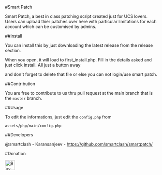 #Smart Patch

Smart Patch, a best in class patching script created just for UCS lovers. Users can upload thier patches over here with particular limitations for each account which can be customised by admins.

##Install

You can install this by just downloading the latest release from the release section.

When you open, it will load to first_install.php. Fill in the details asked and just click install. All just a button away

and don't forget to delete that file or else you can not login/use smart patch.

##Contribution 

You are free to contribute to us thru pull request at the main branch that is the `master` branch.

##Usage

To edit the informations, just edit the `config.php` from 

    assets/php/main/config.php
  
##Developers

@smartclash   -   Karansanjeev - https://github.com/smartclash/smartpatch/

#Donation

<a href='https://ko-fi.com/A422ACK' target='_blank'><img height='32' style='border:0px;height:32px;' src='https://az743702.vo.msecnd.net/cdn/kofi1.png?v=b' border='0' alt='Buy Me a Coffee at ko-fi.com' /></a> 
